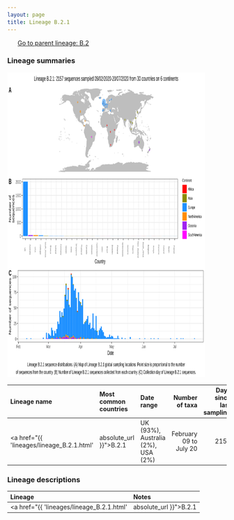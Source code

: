 ```yaml
---
layout: page
title: Lineage B.2.1
---
```




<p>
<ul class="actions small">
	 <a href="{{ 'lineages/lineage_B.2.html' | absolute_url }}" class="button special fit">Go to parent lineage: B.2</a>
</ul>
</p>
<h3> Lineage summaries</h3>

<img src="../assets/images/B.2.1.svg" alt="B.2.1 lineage summary figure" width="90%" height="700px" />


| Lineage name | Most common countries | Date range | Number of taxa |  Days since last sampling | Known Travel | Recall value |
|:-----|:-----|:-------|-------:|-------:|:---------|--------:|
| <a href="{{ 'lineages/lineage_B.2.1.html' | absolute_url }}">B.2.1</a> | UK (93%), Australia (2%), USA (2%) | February 09 to July 20 | 2157 | 33 | UK to Iceland (1) | 1.0 |

<h3>Lineage descriptions</h3>

| Lineage | Notes |
|:-----|:-----|
| <a href="{{ 'lineages/lineage_B.2.1.html' | absolute_url }}">B.2.1</a> | Large lineage majoritively from UK and Australia with representation from Europe, Jordan, USA, India, Ghana (BS=21)  |

